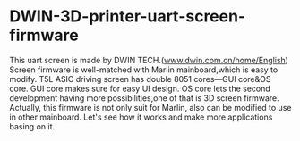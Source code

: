# DWIN-3D-printer-uart-screen-firmware
This uart screen is made by DWIN TECH.(www.dwin.com.cn/home/English) Screen firmware is well-matched with Marlin mainboard,which is easy to modify. T5L ASIC driving screen has double 8051 cores—GUI core&amp;OS core. GUI core makes sure for easy UI design. OS core lets the second development having more possibilities,one of that is 3D screen firmware. Actually, this firmware is not only suit for Marlin, also can be modified to use in other mainboard. Let's see how it works and make more applications basing on it.
